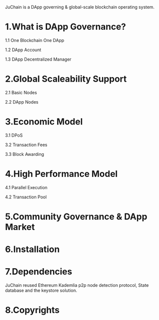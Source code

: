 JuChain is a DApp governing & global-scale blockchain operating system.

1.What is DApp Governance?
===
1.1 One Blockchain One DApp

1.2 DApp Account

1.3 DApp Decentralized Manager


2.Global Scaleability Support
===

2.1 Basic Nodes

2.2 DApp Nodes


3.Economic Model
===

3.1 DPoS

3.2 Transaction Fees

3.3 Block Awarding

4.High Performance Model
===
4.1 Parallel Execution

4.2 Transaction Pool

5.Community Governance & DApp Market
===


6.Installation
===

7.Dependencies
===
 JuChain reused Ethereum Kademlia p2p node detection protocol, State database and the keystore solution.


8.Copyrights
===

